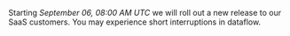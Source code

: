 Starting *September 06, 08:00 AM UTC* we will roll out a new release to our SaaS customers. You may experience short interruptions in dataflow.
